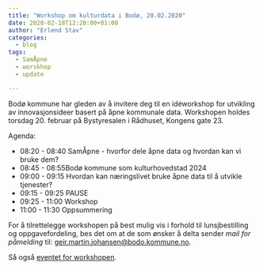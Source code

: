 ```yaml
---
title: "Workshop om kulturdata i Bodø, 20.02.2020"
date: 2020-02-18T12:20:00+01:00
author: "Erlend Stav"
categories:
  - blog
tags:
  - SamÅpne
  - worskhop
  - update

---
```


Bodø kommune har gleden av å invitere deg til en idéworkshop for utvikling av innovasjonsideer basert på åpne kommunale data. Workshopen holdes torsdag 20. februar på Bystyresalen i Rådhuset, Kongens gate 23.  

Agenda: 
* 08:20 - 08:40 SamÅpne - hvorfor dele åpne data og hvordan kan vi bruke dem?
* 08:45 - 08:55Bodø kommune som kulturhovedstad 2024
* 09:00 - 09:15 Hvordan kan næringslivet bruke åpne data til å utvikle tjenester?
* 09:15 - 09:25 PAUSE
* 09:25 - 11:00 Workshop
* 11:00 - 11:30 Oppsummering

For å tilrettelegge workshopen på best mulig vis i forhold til lunsjbestilling og oppgavefordeling, bes det om at de som ønsker å delta sender *mail for påmelding* til: [geir.martin.johansen@bodo.kommune.no](geir.martin.johansen@bodo.kommune.no).

Så også [eventet for workshopen](https://www.facebook.com/events/601940207205977/).
